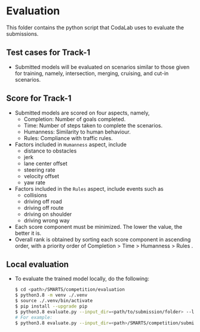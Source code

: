 # Evaluation
This folder contains the python script that CodaLab uses to evaluate the submissions.

## Test cases for Track-1
+ Submitted models will be evaluated on scenarios similar to those given for training, namely, intersection, merging, cruising, and cut-in scenarios.

## Score for Track-1
+ Submitted models are scored on four aspects, namely,
    + Completion: Number of goals completed.
    + Time: Number of steps taken to complete the scenarios.
    + Humanness: Similarity to human behaviour.
    + Rules: Compliance with traffic rules.
+ Factors included in `Humanness` aspect, include 
    + distance to obstacles
    + jerk
    + lane center offset
    + steering rate
    + velocity offset
    + yaw rate
+ Factors included in the `Rules` aspect, include events such as 
    + collisions
    + driving off road
    + driving off route 
    + driving on shoulder
    + driving wrong way
+ Each score component must be minimized. The lower the value, the better it is.
+ Overall rank is obtained by sorting each score component in ascending order, with a priority order of Completion > Time > Humanness > Rules .

## Local evaluation
+ To evaluate the trained model locally, do the following:
    ```bash
    $ cd <path>/SMARTS/competition/evaluation
    $ python3.8 -m venv ./.venv
    $ source ./.venv/bin/activate
    $ pip install --upgrade pip
    $ python3.8 evaluate.py --input_dir=<path/to/submission/folder> --local
    # For example:
    $ python3.8 evaluate.py --input_dir=<path>/SMARTS/competition/submission --local
    ```